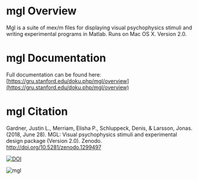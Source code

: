 # mgl Overview

Mgl is a suite of mex/m files for displaying visual psychophysics stimuli and writing experimental programs in Matlab. Runs on Mac OS X. Version 2.0.

# mgl Documentation

Full documentation can be found here: [https://gru.stanford.edu/doku.php/mgl/overview](https://gru.stanford.edu/doku.php/mgl/overview)

# mgl Citation

Gardner, Justin L., Merriam, Elisha P., Schluppeck, Denis, & Larsson, Jonas. (2018, June 28). MGL: Visual psychophysics stimuli and experimental design package (Version 2.0). Zenodo. http://doi.org/10.5281/zenodo.1299497

[![DOI](https://zenodo.org/badge/DOI/10.5281/zenodo.1299497.svg)](https://doi.org/10.5281/zenodo.1299497)


![mgl](http://gru.stanford.edu/lib/exe/fetch.php/mgl/mgllogo.png)
